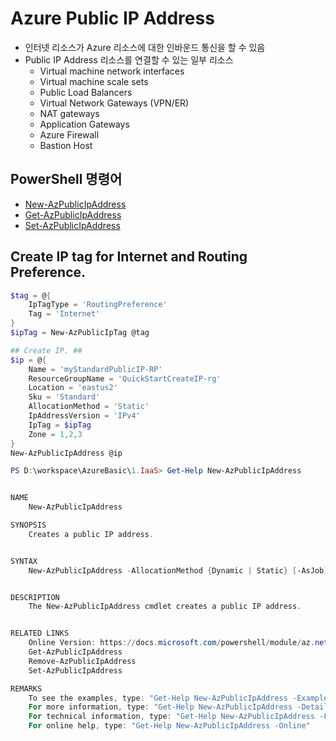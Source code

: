 # Azure Public IP Address
- 인터넷 리소스가 Azure 리소스에 대한 인바운드 통신을 할 수 있음
- Public IP Address 리소스를 연결할 수 있는 일부 리소스
  - Virtual machine network interfaces
  - Virtual machine scale sets
  - Public Load Balancers
  - Virtual Network Gateways (VPN/ER)
  - NAT gateways
  - Application Gateways
  - Azure Firewall
  - Bastion Host

## PowerShell 명령어
* [New-AzPublicIpAddress](https://docs.microsoft.com/en-us/powershell/module/az.network/new-azpublicipaddress?view=azps-7.1.0)
* [Get-AzPublicIpAddress](https://docs.microsoft.com/en-us/powershell/module/az.network/get-azpublicipaddress?view=azps-7.1.0)
* [Set-AzPublicIpAddress](https://docs.microsoft.com/en-us/powershell/module/az.network/set-azpublicipaddress?view=azps-7.1.0)

## Create IP tag for Internet and Routing Preference.
```powershell
$tag = @{
    IpTagType = 'RoutingPreference'
    Tag = 'Internet'   
}
$ipTag = New-AzPublicIpTag @tag

## Create IP. ##
$ip = @{
    Name = 'myStandardPublicIP-RP'
    ResourceGroupName = 'QuickStartCreateIP-rg'
    Location = 'eastus2'
    Sku = 'Standard'
    AllocationMethod = 'Static'
    IpAddressVersion = 'IPv4'
    IpTag = $ipTag
    Zone = 1,2,3   
}
New-AzPublicIpAddress @ip
```

```powershell
PS D:\workspace\AzureBasic\1.IaaS> Get-Help New-AzPublicIpAddress


NAME
    New-AzPublicIpAddress

SYNOPSIS
    Creates a public IP address.


SYNTAX
    New-AzPublicIpAddress -AllocationMethod {Dynamic | Static} [-AsJob] [-DefaultProfile <Microsoft.Azure.Commands.Common.Authentication.Abstractions.Core.IAzureContextContainer>] [-DomainNameLabel <System.String>] [-EdgeZone <System.String>] [-Force] [-IdleTimeoutInMinutes <System.Int32>] [-IpAddressVersion {IPv4 | IPv6}] [-IpTag <Microsoft.Azure.Commands.Network.Models.PSPublicIpTag[]>] [-Location <System.String>] [-Name <System.String>] [-PublicIpPrefix <Microsoft.Azure.Commands.Network.Models.PSPublicIpPrefix>] -ResourceGroupName <System.String> [-ReverseFqdn <System.String>] [-Sku {Basic | Standard}] [-Tag <System.Collections.Hashtable>] [-Tier {Regional | Global}] [-Zone <System.String[]>] [-Confirm] [-WhatIf] [<CommonParameters>]


DESCRIPTION
    The New-AzPublicIpAddress cmdlet creates a public IP address.


RELATED LINKS
    Online Version: https://docs.microsoft.com/powershell/module/az.network/new-azpublicipaddress
    Get-AzPublicIpAddress
    Remove-AzPublicIpAddress
    Set-AzPublicIpAddress

REMARKS
    To see the examples, type: "Get-Help New-AzPublicIpAddress -Examples"
    For more information, type: "Get-Help New-AzPublicIpAddress -Detailed"
    For technical information, type: "Get-Help New-AzPublicIpAddress -Full"
    For online help, type: "Get-Help New-AzPublicIpAddress -Online"
```